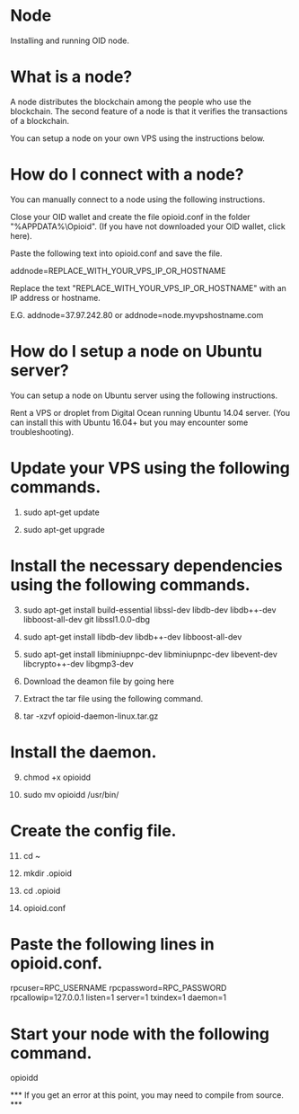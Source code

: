 # Node
Installing and running OID node.

# What is a node?
A node distributes the blockchain among the people who use the blockchain. 
The second feature of a node is that it verifies the transactions of a blockchain.

You can setup a node on your own VPS using the instructions below.

# How do I connect with a node?
You can manually connect to a node using the following instructions.

Close your OID wallet and create the file opioid.conf in the folder "%APPDATA%\Opioid\".
(If you have not downloaded your OID wallet, click here). 

Paste the following text into opioid.conf and save the file.

addnode=REPLACE_WITH_YOUR_VPS_IP_OR_HOSTNAME

Replace the text "REPLACE_WITH_YOUR_VPS_IP_OR_HOSTNAME" with an IP address or hostname. 

E.G. addnode=37.97.242.80 or addnode=node.myvpshostname.com

# How do I setup a node on Ubuntu server?
You can setup a node on Ubuntu server using the following instructions.

Rent a VPS or droplet from Digital Ocean running Ubuntu 14.04 server.
(You can install this with Ubuntu 16.04+ but you may encounter some troubleshooting).

# Update your VPS using the following commands.

1) sudo apt-get update

2) sudo apt-get upgrade

# Install the necessary dependencies using the following commands.

3) sudo apt-get install build-essential libssl-dev libdb-dev libdb++-dev libboost-all-dev git libssl1.0.0-dbg

4) sudo apt-get install libdb-dev libdb++-dev libboost-all-dev

5) sudo apt-get install libminiupnpc-dev libminiupnpc-dev libevent-dev libcrypto++-dev libgmp3-dev

6) Download the deamon file by going here

7) Extract the tar file using the following command.

8) tar -xzvf opioid-daemon-linux.tar.gz

# Install the daemon.

9) chmod +x opioidd

10) sudo mv opioidd /usr/bin/

# Create the config file.

11) cd ~

12) mkdir .opioid

13) cd .opioid 

14) opioid.conf

# Paste the following lines in opioid.conf.

rpcuser=RPC_USERNAME
rpcpassword=RPC_PASSWORD
rpcallowip=127.0.0.1
listen=1
server=1
txindex=1
daemon=1

# Start your node with the following command.

opioidd

*** If you get an error at this point, you may need to compile from source. ***









